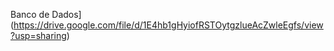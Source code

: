 Banco de Dados](https://drive.google.com/file/d/1E4hb1gHyiofRSTOytgzlueAcZwleEgfs/view?usp=sharing)
